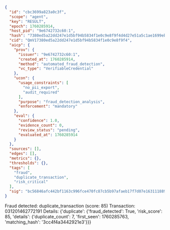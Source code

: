 ```json
{
  "id": "cbc3699a823a0c3f",
  "scope": "agent",
  "key": "RESULT",
  "epoch": 1760285914,
  "host_pid": "9e6742732c60:1",
  "hash": "7380ed5a22dd247e1d5bf94b5834f1e0c9e8f9f4d4d27e51a5c1ae1699eb6fbe",
  "cid": "QmV17380ed5a22dd247e1d5bf94b5834f1e0c9e8f9f4",
  "aicp": {
    "prov": {
      "issuer": "9e6742732c60:1",
      "created_at": 1760285914,
      "method": "automated_fraud_detection",
      "vc_type": "VerifiableCredential"
    },
    "ucon": {
      "usage_constraints": [
        "no_pii_export",
        "audit_required"
      ],
      "purpose": "fraud_detection_analysis",
      "enforcement": "mandatory"
    },
    "eval": {
      "confidence": 1.0,
      "evidence_count": 0,
      "review_status": "pending",
      "evaluated_at": 1760285914
    }
  },
  "sources": [],
  "edges": [],
  "metrics": {},
  "thresholds": {},
  "tags": [
    "fraud",
    "duplicate_transaction",
    "risk_critical"
  ],
  "sig": "bc56846afc442bf1163c996fce470fc87cb5b97afaeb17f7d07e16311188960f"
}
```

Fraud detected: duplicate_transaction (score: 85)
Transaction: 031201462772191
Details: {'duplicate': {'fraud_detected': True, 'risk_score': 85, 'details': {'duplicate_count': 7, 'first_seen': 1760285763, 'matching_hash': '3cc4f4a3442921e3'}}}